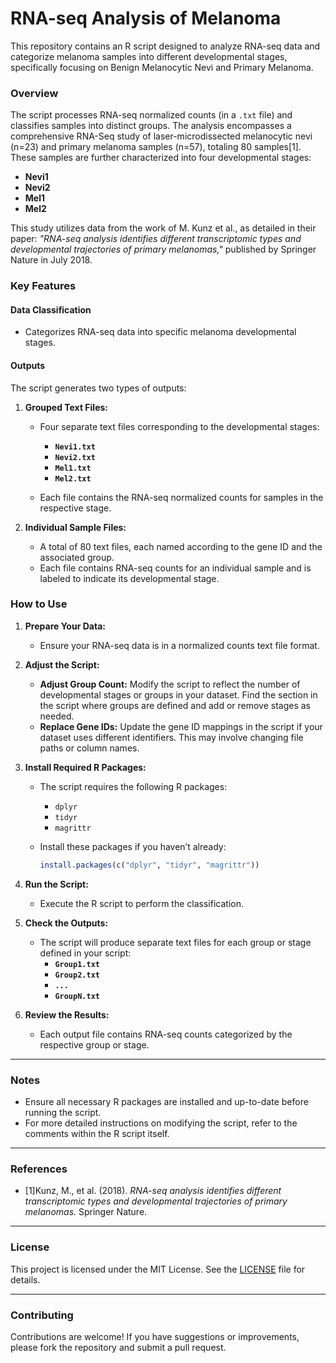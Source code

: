 # RNA-seq Analysis of Melanoma

This repository contains an R script designed to analyze RNA-seq data and categorize melanoma samples into different developmental stages, specifically focusing on Benign Melanocytic Nevi and Primary Melanoma.

### Overview

The script processes RNA-seq normalized counts (in a `.txt` file) and classifies samples into distinct groups. The analysis encompasses a comprehensive RNA-Seq study of laser-microdissected melanocytic nevi (n=23) and primary melanoma samples (n=57), totaling 80 samples[1]. These samples are further characterized into four developmental stages:

- **Nevi1**
- **Nevi2**
- **Mel1**
- **Mel2**

This study utilizes data from the work of M. Kunz et al., as detailed in their paper: *"RNA-seq analysis identifies different transcriptomic types and developmental trajectories of primary melanomas,"* published by Springer Nature in July 2018.

### Key Features

#### Data Classification

- Categorizes RNA-seq data into specific melanoma developmental stages.

#### Outputs

The script generates two types of outputs:

1. **Grouped Text Files:**

   - Four separate text files corresponding to the developmental stages:
     - **`Nevi1.txt`**
     - **`Nevi2.txt`**
     - **`Mel1.txt`**
     - **`Mel2.txt`**

   - Each file contains the RNA-seq normalized counts for samples in the respective stage.

2. **Individual Sample Files:**

   - A total of 80 text files, each named according to the gene ID and the associated group.
   - Each file contains RNA-seq counts for an individual sample and is labeled to indicate its developmental stage.

### How to Use

1. **Prepare Your Data:**

   - Ensure your RNA-seq data is in a normalized counts text file format.

2. **Adjust the Script:**

   - **Adjust Group Count:** Modify the script to reflect the number of developmental stages or groups in your dataset. Find the section in the script where groups are defined and add or remove stages as needed.
   - **Replace Gene IDs:** Update the gene ID mappings in the script if your dataset uses different identifiers. This may involve changing file paths or column names.

3. **Install Required R Packages:**

   - The script requires the following R packages:
     - `dplyr`
     - `tidyr`
     - `magrittr`
   
   - Install these packages if you haven’t already:
     ```r
     install.packages(c("dplyr", "tidyr", "magrittr"))
     ```

4. **Run the Script:**

   - Execute the R script to perform the classification.

5. **Check the Outputs:**

   - The script will produce separate text files for each group or stage defined in your script:
     - **`Group1.txt`**
     - **`Group2.txt`**
     - **`...`**
     - **`GroupN.txt`**

6. **Review the Results:**

   - Each output file contains RNA-seq counts categorized by the respective group or stage.

---

### Notes

- Ensure all necessary R packages are installed and up-to-date before running the script.
- For more detailed instructions on modifying the script, refer to the comments within the R script itself.

---

### References

- [1]Kunz, M., et al. (2018). *RNA-seq analysis identifies different transcriptomic types and developmental trajectories of primary melanomas.* Springer Nature.

---

### License

This project is licensed under the MIT License. See the [LICENSE](LICENSE) file for details.

---

### Contributing

Contributions are welcome! If you have suggestions or improvements, please fork the repository and submit a pull request.

